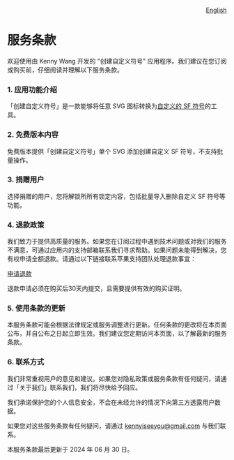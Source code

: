 <p align="right">
  <a href="./terms-of-service.md">English</a>
</p>
<!--rehype:style=float: right; bottom: -36px; position: relative;-->

服务条款
===

欢迎使用由 Kenny Wang 开发的 "创建自定义符号" 应用程序。我们建议在您订阅或购买前，仔细阅读并理解以下服务条款。

### 1. 应用功能介绍

「创建自定义符号」是一款能够将任意 SVG 图标转换为[自定义的 SF 符号](https://developer.apple.com/documentation/uikit/uiimage/creating_custom_symbol_images_for_your_app)的工具。

### 2. 免费版本内容

免费版本提供「创建自定义符号」单个 SVG 添加创建自定义 SF 符号，不支持批量操作。

### 3. 捐赠用户

选择捐赠的用户，您将解锁所所有锁定内容，包括批量导入删除自定义 SF 符号等功能。

### 4. 退款政策

我们致力于提供高质量的服务。如果您在订阅过程中遇到技术问题或对我们的服务不满意，可通过应用内的支持邮箱联系我们寻求帮助。如果问题未能得到解决，您有权申请全额退款。请通过以下链接联系苹果支持团队处理退款事宜：

[申请退款](https://support.apple.com/118223)

退款申请必须在购买后30天内提交，且需要提供有效的购买证明。

### 5. 使用条款的更新

本服务条款可能会根据法律规定或服务调整进行更新。任何条款的更改将在本页面公布，并自公布之日起立即生效。我们建议您定期访问本页面，以了解最新的服务条款。

### 6. 联系方式

我们非常重视用户的意见和建议。如果您对隐私政策或服务条款有任何疑问，请通过「关于我们」联系我们，我们将尽快给予回应。

我们承诺保护您的个人信息安全，不会在未经允许的情况下向第三方透露用户数据。

如果您对这些服务条款有任何疑问，请通过 kennyiseeyou@gmail.com 与我们联系。

本服务条款最后更新于 2024 年 06 月 30 日。

<!--idoc:config:
site: 创建自定义符号 - 服务条款
keywords: sfsymbol,svg,symbol,custom symbol,符号,自定义符号,svg符号,创建自定义符号
-->